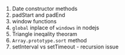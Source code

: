 1. Date constructor methods
2. padStart and padEnd
3. window functions
4. `global` inplace of `windows` in nodejs
5. Triangle ineqality theoram
6. `Array.prototype.sort` method
7. setInterval vs setTimeout - recursion issue
